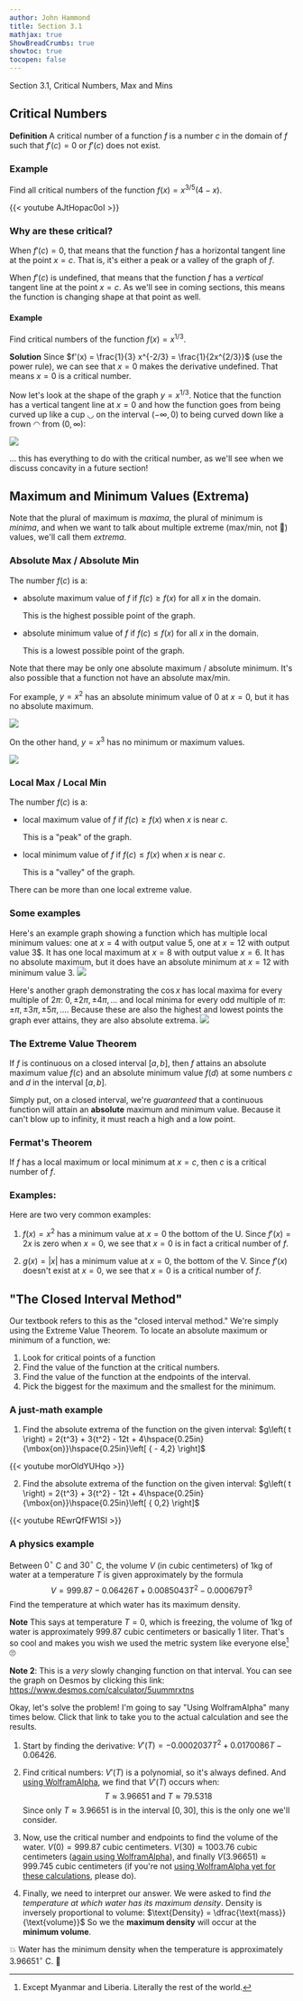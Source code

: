 ```yaml
---
author: John Hammond
title: Section 3.1
mathjax: true
ShowBreadCrumbs: true
showtoc: true
tocopen: false
---
```


Section 3.1, Critical Numbers, Max and Mins
<!--more-->


## Critical Numbers

**Definition** A critical number of a function $f$ is a number $c$ in the domain of $f$ such that $f'(c) = 0$ or $f'(c)$ does not exist. 

### Example
Find all critical numbers of the function $f(x) = x^{3/5}(4-x)$. 

{{< youtube AJtHopac0oI >}}

### Why are these critical?
When $f'(c) = 0$, that means that the function $f$ has a horizontal tangent line at the point $x=c$. That is, it's either a peak or a valley of the graph of $f$. 

When $f'(c)$ is undefined, that means that the function $f$ has a *vertical* tangent line at the point $x=c$. As we'll see in coming sections, this means the function is changing shape at that point as well. 

#### Example 
Find critical numbers of the function $f(x) = x^{1/3}$.

**Solution**
Since $f'(x) = \frac{1}{3} x^{-2/3} = \frac{1}{2x^{2/3}}$ (use the power rule), we can see that $x=0$ makes the derivative undefined. That means $x=0$ is a critical number.

Now let's look at the shape of the graph $y=x^{1/3}$. Notice that the function has a vertical tangent line at $x=0$ and how the function goes from being curved up like a cup ◡ on the interval $(-\infty, 0)$ to being curved down like a frown ◠ from $(0,\infty)$: 

![](/calc/3.1.xonethird.png)

... this has everything to do with the critical number, as we'll see when we discuss concavity in a future section!

## Maximum and Minimum Values  (Extrema)

Note that the plural of maximum is *maxima*, the plural of minimum is *minima*, and when we want to talk about multiple extreme (max/min, not 🤘) values, we'll call them *extrema*. 

### Absolute Max / Absolute Min
The number $f(c)$ is a:
- absolute maximum value of $f$ if $f(c) \ge f(x)$ for all $x$ in the domain.

   This is the highest possible point of the graph.

- absolute minimum value of $f$ if $f(c) \le f(x)$ for all $x$ in the domain. 

    This is a lowest possible point of the graph.

Note that there may be only one absolute maximum / absolute minimum. It's also possible that a function not have an absolute max/min. 

For example, $y=x^2$ has an absolute minimum value of 0 at $x=0$, but it has no absolute maximum.
 
![](/calc/3.1.x2.png)

On the other hand, $y=x^3$ has no minimum or maximum values. 

![](/calc/3.1.x3.png)

### Local Max / Local Min
The number $f(c)$ is a:
- local maximum value of $f$ if $f(c) \ge f(x)$ when $x$ is near $c$.

   This is a "peak" of the graph.

- local minimum value of $f$ if $f(c) \le f(x)$ when $x$ is near $c$. 

    This is a "valley" of the graph.

There can be more than one local extreme value.

### Some examples

Here's an example graph showing a function which has multiple local minimum values: one at $x=4$ with output value 5, one at $x=12$ with output value 3$. 
It has one local maximum at $x=8$ with output value $x=6$. 
It has no absolute maximum, but it does have an absolute minimum at $x=12$ with minimum value $3$.
![](/calc/3.1.localmaxmin.png)

Here's another graph demonstrating the $\cos x$ has local maxima for every multiple of $2\pi$: $0, \pm 2\pi, \pm 4\pi, \dots$ and local minima for every odd multiple of $\pi$: $\pm \pi, \pm 3\pi, \pm 5\pi, \dots$.  Because these are also the highest and lowest points the graph ever attains, they are also absolute extrema. 
![](/calc/3.1.absmaxmin.png)

### The Extreme Value Theorem
If $f$ is continuous on a closed interval $[a, b]$, then $f$ attains an absolute maximum value $f(c)$ and an absolute minimum value $f(d)$ at some numbers $c$ and $d$ in the interval $[a, b]$.

Simply put, on a closed interval, we're *guaranteed* that a continuous function will attain an **absolute** maximum and minimum value. Because it can't blow up to infinity, it must reach a high and a low point. 

### Fermat's Theorem
If $f$ has a local maximum or local minimum at $x=c$, then $c$ is a critical number of $f$.  

### Examples:
Here are two very common examples:

1. $f(x) = x^2$ has a minimum value at $x=0$ the bottom of the U.   Since $f'(x) = 2x$ is zero when $x=0$, we see that $x=0$ is in fact a critical number of $f$.

2. $g(x) = |x|$ has a minimum value at $x=0$, the bottom of the V. Since $f'(x)$ doesn't exist at $x=0$, we see that $x=0$ is a critical number of $f$. 


## "The Closed Interval Method"
Our textbook refers to this as the "closed interval method."  We're simply using the Extreme Value Theorem. To locate an absolute maximum or minimum of a function, we:
1. Look for critical points of a function
2. Find the value of the function at the critical numbers.
3. Find the value of the function at the endpoints of the interval.
4. Pick the biggest for the maximum and the smallest for the minimum.

### A just-math example

1. Find the absolute extrema of the function on the given interval: 
    $g\left( t \right) = 2{t^3} + 3{t^2} - 12t + 4\hspace{0.25in}{\mbox{on}}\hspace{0.25in}\left[ { - 4,2} \right]$

{{< youtube morOldYUHqo >}}

2. Find the absolute extrema of the function on the given interval: 
    $g\left( t \right) = 2{t^3} + 3{t^2} - 12t + 4\hspace{0.25in}{\mbox{on}}\hspace{0.25in}\left[ { 0,2} \right]$

{{< youtube REwrQfFW1SI >}}



### A physics example

Between $0^\circ$ C and $30^\circ$ C, the volume $V$ (in cubic centimeters) of 1kg of water at a temperature $T$ is given approximately by the formula
$$
V = 999.87 - 0.06426T + 0.0085043T^2 - 0.000679T^3
$$
Find the temperature at which water has its maximum density.

**Note** This says at temperature $T=0$, which is freezing, the volume of 1kg of water is approximately 999.87 cubic centimeters or basically 1 liter. That's so cool and makes you wish we used the metric system like everyone else[^5] :roll_eyes: 

**Note 2**: This is a *very* slowly changing function on that interval. You can see the graph on Desmos by clicking this link: 
https://www.desmos.com/calculator/5uummrxtns

Okay, let's solve the problem!
I'm going to say "Using WolframAlpha" many times below. Click that link to take you to the actual calculation and see the results.

1. Start by finding the derivative: 
    $V'(T) = -0.0002037 T^2 + 0.0170086 T - 0.06426$. 
2. Find critical numbers:
    $V'(T)$ is a polynomial, so it's always defined. And [using WolframAlpha](https://www.wolframalpha.com/input/?i=d%2FdT%28+999.87+%E2%88%92+0.06426T+%2B+0.0085043+T%5E2+%E2%88%92+0.0000679+T%5E3%29), we find that $V'(T)$ occurs when: 
   $$ 
   T\approx 3.96651 \text{ and } T \approx 
   79.5318
    $$
    Since only $T \approx 3.96651$ is in the interval $[0, 30]$, this is the only one we'll consider. 
3. Now, use the critical number and endpoints to find the volume of the water. 
    $V(0) = 999.87$ cubic centimeters.
    $V(30) \approx 1003.76$ cubic centimeters  ([again using WolframAlpha](https://www.wolframalpha.com/input/?i=%28+999.87+%E2%88%92+0.06426T+%2B+0.0085043+T%5E2+%E2%88%92+0.0000679+T%5E3%29+at+T%3D30)), and finally 
    $V(3.96651) \approx 999.745$ cubic centimeters (if you're not [using WolframAlpha yet for these calculations](https://www.wolframalpha.com/input/?i=%28+999.87+%E2%88%92+0.06426T+%2B+0.0085043+T%5E2+%E2%88%92+0.0000679+T%5E3%29+at+T%3D3.96651), please do).

4. Finally, we need to interpret our answer. We were asked to find *the temperature at which water has its maximum density*.  Density is inversely proportional to volume: $\text{Density} = \dfrac{\text{mass}}{\text{volume}}$
So we the **maximum density** will occur at the **minimum volume**. 


:boom: Water has the minimum density when the temperature is approximately $3.96651^\circ$ C.  :exploding_head: 

[^5]:Except Myanmar and Liberia. Literally the rest of the world.